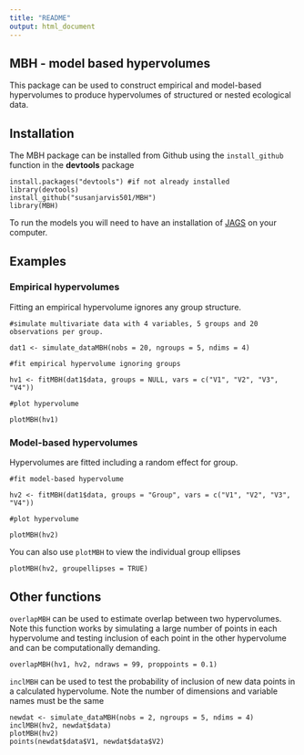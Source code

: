 ```yaml
---
title: "README"
output: html_document
---
```


## MBH - model based hypervolumes

This package can be used to construct empirical and model-based hypervolumes to produce hypervolumes of structured or nested ecological data. 

## Installation

The MBH package can be installed from Github using the `install_github` function in the  **devtools** package

```{r}
install.packages("devtools") #if not already installed
library(devtools)
install_github("susanjarvis501/MBH")
library(MBH)
```

To run the models you will need to have an installation of [JAGS](http://mcmc-jags.sourceforge.net/) on your computer. 

## Examples

### Empirical hypervolumes

Fitting an empirical hypervolume ignores any group structure.

```{r}
#simulate multivariate data with 4 variables, 5 groups and 20 observations per group.

dat1 <- simulate_dataMBH(nobs = 20, ngroups = 5, ndims = 4)

#fit empirical hypervolume ignoring groups

hv1 <- fitMBH(dat1$data, groups = NULL, vars = c("V1", "V2", "V3", "V4"))

#plot hypervolume

plotMBH(hv1)

```

### Model-based hypervolumes

Hypervolumes are fitted including a random effect for group.

```{r}
#fit model-based hypervolume

hv2 <- fitMBH(dat1$data, groups = "Group", vars = c("V1", "V2", "V3", "V4"))

#plot hypervolume

plotMBH(hv2)

```

You can also use `plotMBH` to view the individual group ellipses

```{r}
plotMBH(hv2, groupellipses = TRUE)
```

## Other functions

`overlapMBH` can be used to estimate overlap between two hypervolumes. Note this function works by simulating a large number of points in each hypervolume and testing inclusion of each point in the other hypervolume and can be computationally demanding.

```{r}
overlapMBH(hv1, hv2, ndraws = 99, proppoints = 0.1)
```

`inclMBH` can be used to test the probability of inclusion of new data points in a calculated hypervolume. Note the number of dimensions and variable names must be the same

```{r}
newdat <- simulate_dataMBH(nobs = 2, ngroups = 5, ndims = 4)
inclMBH(hv2, newdat$data)
plotMBH(hv2)
points(newdat$data$V1, newdat$data$V2)
```


